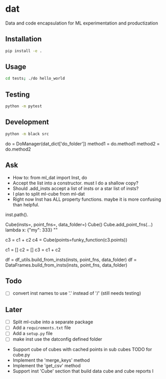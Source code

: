# dat
Data and code encapsulation for ML experimentation and productization


## Installation

```bash
pip install -e .
```

## Usage

```bash
cd tests; ./do hello_world
```

## Testing

```bash
python -m pytest
```

## Development

```bash
python -m black src
```


do = DoManager(dat_dict['do_folder'])
method1 = do.method1
method2 = do.method2


## Ask
- How to: from ml_dat import Inst, do
- Accept the list into a constructor.  must I do a shallow copy?
- Should .add_insts accept a list of insts or a star list of insts?
- I plan to split ml-cube from ml-dat
- Right now Inst has ALL property functions.  maybe it is more confusing than helpful.

inst.path().

Cube(insts=, point_fns=, data_folder=)
Cube()
Cube.add_point_fns(...)
lambda x: {"my": 333}
""

c3 = c1 + c2
c4 = Cube(points=funky_function(c3.points))

c1 = []
c2 = []
c3 = c1 + c2


df = df_utils.build_from_insts(insts, point_fns, data_folder)
df = DataFrames.build_from_insts(insts, point_fns, data_folder)


## Todo
- [ ] convert inst names to use '.' instead of '/' (still needs testing)

## Later
- [ ] Split ml-cube into a separate package
- [ ] Add a `requirements.txt` file
- [ ] Add a `setup.py` file
- [ ] make inst use the datconfig defined folder 
- Support cube of cubes with cached points in sub cubes
TODO for cube.py
- Implement the 'merge_keys' method
- Implement the 'get_csv' method
- Support inst 'Cube' section that build data cube and cube reports
l
